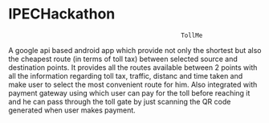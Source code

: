 # IPECHackathon

                                                    TollMe
                                                    
A google api based android app which provide not only the shortest but also the cheapest route (in terms of toll tax) between selected source and destination points.
It provides all the routes available between 2 points with all the information regarding toll tax, traffic, distanc and time taken and make user to select the most convenient route for him.
Also integrated with payment gateway using which user can pay for the toll before reaching it and he can pass through the toll gate by just scanning the QR code generated when user makes payment. 
 
